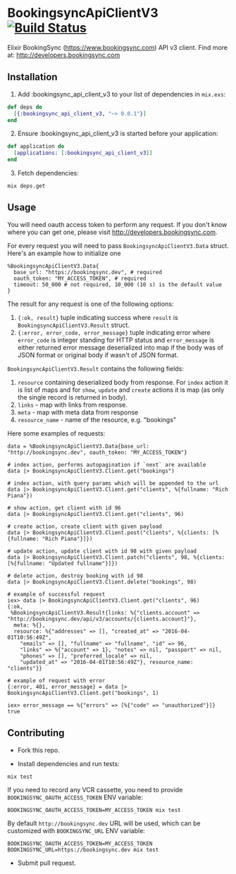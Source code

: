 # BookingsyncApiClientV3 [![Build Status](https://travis-ci.org/Azdaroth/ex_bookingsync_api_client_v3.svg?branch=master "Build Status")]((https://travis-ci.org/Azdaroth/ex_bookingsync_api_client_v3))

Elixir BookingSync (https://www.bookingsync.com) API v3 client. Find more at: http://developers.bookingsync.com

## Installation

1. Add :bookingsync_api_client_v3 to your list of dependencies in `mix.exs`:

``` elixir
def deps do
  [{:bookingsync_api_client_v3, "~> 0.0.1"}]
end
```

2. Ensure :bookingsync_api_client_v3 is started before your application:

``` elixir
def application do
  [applications: [:bookingsync_api_client_v3]]
end
```

3. Fetch dependencies:

```
mix deps.get
```

## Usage

You will need oauth access token to perform any request. If you don't know where you can get one, please visit http://developers.bookingsync.com.

For every request you will need to pass `BookingsyncApiClientV3.Data` struct. Here's an example how to initialize one

``` iex
%BookingsyncApiClientV3.Data{
  base_url: "https://bookingsync.dev", # required
  oauth_token: "MY_ACCESS_TOKEN", # required
  timeout: 50_000 # not required, 10_000 (10 s) is the default value
}
```

The result for any request is one of the following options:

1. `{:ok, result}` tuple indicating success where `result` is `BookingsyncApiClientV3.Result` struct.
2. `{:error, error_code, error_message}` tuple indicating error where `error_code` is integer standing for HTTP status and `error_message` is either returned error message deserialized into map if the body was of JSON format or original body if wasn't of JSON format.


`BookingsyncApiClientV3.Result` contains the following fields:

1. `resource` containing deserialized body from response. For `index` action it is list of maps and for `show`, `update` and `create` actions it is map (as only the single record is returned in body).
2. `links` - map with links from response.
3. `meta` - map with meta data from response
4. `resource_name` - name of the resource, e.g. "bookings"

Here some examples of requests:

``` iex
data = %BookingsyncApiClientV3.Data{base_url: "http://bookingsync.dev", oauth_token: "MY_ACCESS_TOKEN"}

# index action, performs autopagination if `next` are available
data |> BookingsyncApiClientV3.Client.get("bookings")

# index action, with query params which will be appended to the url
data |> BookingsyncApiClientV3.Client.get("clients", %{fullname: "Rich Piana"})

# show action, get client with id 96
data |> BookingsyncApiClientV3.Client.get("clients", 96)

# create action, create client with given payload
data |> BookingsyncApiClientV3.Client.post("clients", %{clients: [%{fullname: "Rich Piana"}]})

# update action, update client with id 98 with given payload
data |> BookingsyncApiClientV3.Client.patch("clients", 98, %{clients: [%{fullname: "Updated fullname"}]})

# delete action, destroy booking with id 98
data |> BookingsyncApiClientV3.Client.delete("bookings", 98)

# example of successful request
iex> data |> BookingsyncApiClientV3.Client.get("clients", 96)
{:ok,
 %BookingsyncApiClientV3.Result{links: %{"clients.account" => "http://bookingsync.dev/api/v3/accounts/{clients.account}"},
  meta: %{},
  resource: %{"addresses" => [], "created_at" => "2016-04-01T10:56:49Z",
    "emails" => [], "fullname" => "fullname", "id" => 96,
    "links" => %{"account" => 1}, "notes" => nil, "passport" => nil,
    "phones" => [], "preferred_locale" => nil,
    "updated_at" => "2016-04-01T10:56:49Z"}, resource_name: "clients"}}

# example of request with error
{:error, 401, error_message} = data |> BookingsyncApiClientV3.Client.get("bookings", 1)

iex> error_message == %{"errors" => [%{"code" => "unauthorized"}]}
true
```

## Contributing

- Fork this repo.

- Install dependencies and run tests:

```
mix test
```

If you need to record any VCR cassette, you need to provide `BOOKINGSYNC_OAUTH_ACCESS_TOKEN` ENV variable:

```
BOOKINGSYNC_OAUTH_ACCESS_TOKEN=MY_ACCESS_TOKEN mix test
```

By default `http://bookingsync.dev` URL will be used, which can be customized with `BOOKINGSYNC_URL` ENV variable:

```
BOOKINGSYNC_OAUTH_ACCESS_TOKEN=MY_ACCESS_TOKEN BOOKINGSYNC_URL=https://bookingsync.dev mix test
```

- Submit pull request.
